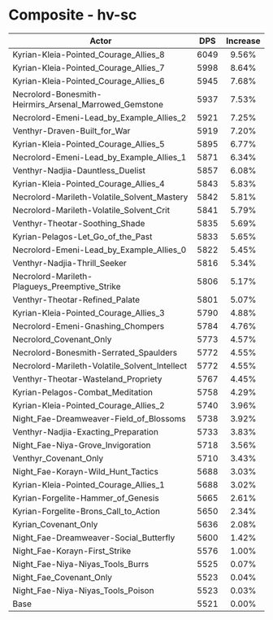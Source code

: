 # Composite - hv-sc
| Actor | DPS | Increase |
|---|:---:|:---:|
|Kyrian-Kleia-Pointed_Courage_Allies_8|6049|9.56%|
|Kyrian-Kleia-Pointed_Courage_Allies_7|5998|8.64%|
|Kyrian-Kleia-Pointed_Courage_Allies_6|5945|7.68%|
|Necrolord-Bonesmith-Heirmirs_Arsenal_Marrowed_Gemstone|5937|7.53%|
|Necrolord-Emeni-Lead_by_Example_Allies_2|5921|7.25%|
|Venthyr-Draven-Built_for_War|5919|7.20%|
|Kyrian-Kleia-Pointed_Courage_Allies_5|5895|6.77%|
|Necrolord-Emeni-Lead_by_Example_Allies_1|5871|6.34%|
|Venthyr-Nadjia-Dauntless_Duelist|5857|6.08%|
|Kyrian-Kleia-Pointed_Courage_Allies_4|5843|5.83%|
|Necrolord-Marileth-Volatile_Solvent_Mastery|5842|5.81%|
|Necrolord-Marileth-Volatile_Solvent_Crit|5841|5.79%|
|Venthyr-Theotar-Soothing_Shade|5835|5.69%|
|Kyrian-Pelagos-Let_Go_of_the_Past|5833|5.65%|
|Necrolord-Emeni-Lead_by_Example_Allies_0|5822|5.45%|
|Venthyr-Nadjia-Thrill_Seeker|5816|5.34%|
|Necrolord-Marileth-Plagueys_Preemptive_Strike|5806|5.17%|
|Venthyr-Theotar-Refined_Palate|5801|5.07%|
|Kyrian-Kleia-Pointed_Courage_Allies_3|5790|4.88%|
|Necrolord-Emeni-Gnashing_Chompers|5784|4.76%|
|Necrolord_Covenant_Only|5773|4.57%|
|Necrolord-Bonesmith-Serrated_Spaulders|5772|4.55%|
|Necrolord-Marileth-Volatile_Solvent_Intellect|5772|4.55%|
|Venthyr-Theotar-Wasteland_Propriety|5767|4.45%|
|Kyrian-Pelagos-Combat_Meditation|5758|4.29%|
|Kyrian-Kleia-Pointed_Courage_Allies_2|5740|3.96%|
|Night_Fae-Dreamweaver-Field_of_Blossoms|5738|3.92%|
|Venthyr-Nadjia-Exacting_Preparation|5733|3.83%|
|Night_Fae-Niya-Grove_Invigoration|5718|3.56%|
|Venthyr_Covenant_Only|5710|3.43%|
|Night_Fae-Korayn-Wild_Hunt_Tactics|5688|3.03%|
|Kyrian-Kleia-Pointed_Courage_Allies_1|5688|3.02%|
|Kyrian-Forgelite-Hammer_of_Genesis|5665|2.61%|
|Kyrian-Forgelite-Brons_Call_to_Action|5650|2.34%|
|Kyrian_Covenant_Only|5636|2.08%|
|Night_Fae-Dreamweaver-Social_Butterfly|5600|1.42%|
|Night_Fae-Korayn-First_Strike|5576|1.00%|
|Night_Fae-Niya-Niyas_Tools_Burrs|5525|0.07%|
|Night_Fae_Covenant_Only|5523|0.04%|
|Night_Fae-Niya-Niyas_Tools_Poison|5523|0.03%|
|Base|5521|0.00%|

